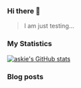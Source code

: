 ### Hi there 👋

<!--
**askiebaby/askiebaby** is a ✨ _special_ ✨ repository because its `README.md` (this file) appears on your GitHub profile.

Here are some ideas to get you started:

- 🔭 I’m currently working on ...
- 🌱 I’m currently learning ...
- 👯 I’m looking to collaborate on ...
- 🤔 I’m looking for help with ...
- 💬 Ask me about ...
- 📫 How to reach me: ...
- 😄 Pronouns: ...
- ⚡ Fun fact: ...
-->

> I am just testing...

### My Statistics
[![askie's GitHub stats](https://github-readme-stats.vercel.app/api?username=askiebaby)](https://github.com/anuraghazra/github-readme-stats)

### Blog posts
<!-- BLOG-POST-LIST:START -->
<!-- BLOG-POST-LIST:END -->
